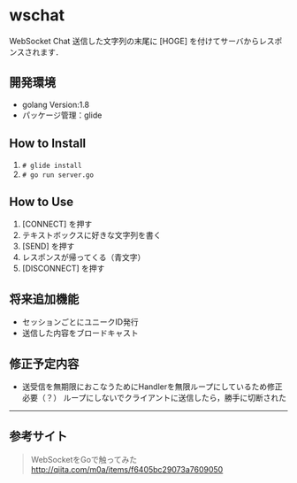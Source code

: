 # wschat
WebSocket Chat
送信した文字列の末尾に [HOGE] を付けてサーバからレスポンスされます．

## 開発環境

* golang Version:1.8
* パッケージ管理：glide

## How to Install

1. `# glide install`
1. `# go run server.go`

## How to Use

1. [CONNECT] を押す
1. テキストボックスに好きな文字列を書く
1. [SEND] を押す
1. レスポンスが帰ってくる（青文字）
1. [DISCONNECT] を押す

## 将来追加機能

* セッションごとにユニークID発行
* 送信した内容をブロードキャスト

## 修正予定内容

* 送受信を無期限におこなうためにHandlerを無限ループにしているため修正必要（？）
ループにしないでクライアントに送信したら，勝手に切断された

***
## 参考サイト

> WebSocketをGoで触ってみた
> http://qiita.com/m0a/items/f6405bc29073a7609050
